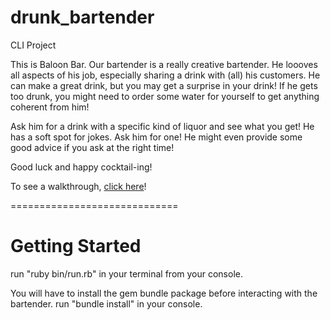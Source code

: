 # drunk_bartender
CLI Project

This is Baloon Bar. Our bartender is a really creative bartender.  He loooves all aspects of his job, especially sharing a drink with (all) his customers.  He can make a great drink, but you may get a surprise in your drink! If he gets too drunk, you might need to order some water for yourself to get anything coherent from him!

Ask him for a drink with a specific kind of liquor and see what you get! He has a soft spot for jokes.  Ask him for one! He might even provide some good advice if you ask at the right time!

Good luck and happy cocktail-ing!

To see a walkthrough, [click here](https://youtu.be/TvWpziftyQI "click here")!

=============================
# Getting Started

run "ruby bin/run.rb" in your terminal from your console.

You will have to install the gem bundle package before interacting with the bartender.
run "bundle install" in your console.
